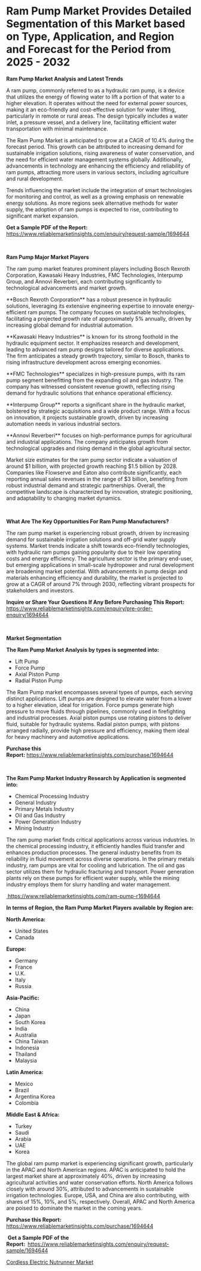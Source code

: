 <p><h1>Ram Pump Market Provides Detailed Segmentation of this Market based on Type, Application, and Region and Forecast for the Period from 2025 - 2032</h1></p><p><strong>Ram Pump Market Analysis and Latest Trends</strong></p>
<p><p>A ram pump, commonly referred to as a hydraulic ram pump, is a device that utilizes the energy of flowing water to lift a portion of that water to a higher elevation. It operates without the need for external power sources, making it an eco-friendly and cost-effective solution for water lifting, particularly in remote or rural areas. The design typically includes a water inlet, a pressure vessel, and a delivery line, facilitating efficient water transportation with minimal maintenance.</p><p>The Ram Pump Market is anticipated to grow at a CAGR of 10.4% during the forecast period. This growth can be attributed to increasing demand for sustainable irrigation solutions, rising awareness of water conservation, and the need for efficient water management systems globally. Additionally, advancements in technology are enhancing the efficiency and reliability of ram pumps, attracting more users in various sectors, including agriculture and rural development.</p><p>Trends influencing the market include the integration of smart technologies for monitoring and control, as well as a growing emphasis on renewable energy solutions. As more regions seek alternative methods for water supply, the adoption of ram pumps is expected to rise, contributing to significant market expansion.</p></p>
<p><strong>Get a Sample PDF of the Report:&nbsp;</strong> <a href="https://www.reliablemarketinsights.com/enquiry/request-sample/1694644?utm_campaign=2639&utm_medium=2&utm_source=Github&utm_content=ia&utm_term=25032025&utm_id=ram-pump">https://www.reliablemarketinsights.com/enquiry/request-sample/1694644</a></p>
<p>&nbsp;</p>
<p><strong>Ram Pump Major Market Players</strong></p>
<p><p>The ram pump market features prominent players including Bosch Rexroth Corporation, Kawasaki Heavy Industries, FMC Technologies, Interpump Group, and Annovi Reverberi, each contributing significantly to technological advancements and market growth.</p><p>**Bosch Rexroth Corporation** has a robust presence in hydraulic solutions, leveraging its extensive engineering expertise to innovate energy-efficient ram pumps. The company focuses on sustainable technologies, facilitating a projected growth rate of approximately 5% annually, driven by increasing global demand for industrial automation.</p><p>**Kawasaki Heavy Industries** is known for its strong foothold in the hydraulic equipment sector. It emphasizes research and development, leading to advanced ram pump designs tailored for diverse applications. The firm anticipates a steady growth trajectory, similar to Bosch, thanks to rising infrastructure development across emerging economies.</p><p>**FMC Technologies** specializes in high-pressure pumps, with its ram pump segment benefitting from the expanding oil and gas industry. The company has witnessed consistent revenue growth, reflecting rising demand for hydraulic solutions that enhance operational efficiency.</p><p>**Interpump Group** reports a significant share in the hydraulic market, bolstered by strategic acquisitions and a wide product range. With a focus on innovation, it projects sustainable growth, driven by increasing automation needs in various industrial sectors.</p><p>**Annovi Reverberi** focuses on high-performance pumps for agricultural and industrial applications. The company anticipates growth from technological upgrades and rising demand in the global agricultural sector.</p><p>Market size estimates for the ram pump sector indicate a valuation of around $1 billion, with projected growth reaching $1.5 billion by 2028. Companies like Flowserve and Eaton also contribute significantly, each reporting annual sales revenues in the range of $3 billion, benefiting from robust industrial demand and strategic partnerships. Overall, the competitive landscape is characterized by innovation, strategic positioning, and adaptability to changing market dynamics.</p></p>
<p>&nbsp;</p>
<p><strong>What Are The Key Opportunities For Ram Pump Manufacturers?</strong></p>
<p><p>The ram pump market is experiencing robust growth, driven by increasing demand for sustainable irrigation solutions and off-grid water supply systems. Market trends indicate a shift towards eco-friendly technologies, with hydraulic ram pumps gaining popularity due to their low operating costs and energy efficiency. The agriculture sector is the primary end-user, but emerging applications in small-scale hydropower and rural development are broadening market potential. With advancements in pump design and materials enhancing efficiency and durability, the market is projected to grow at a CAGR of around 7% through 2030, reflecting vibrant prospects for stakeholders and investors.</p></p>
<p><strong>Inquire or Share Your Questions If Any Before Purchasing This Report:</strong> <a href="https://www.reliablemarketinsights.com/enquiry/pre-order-enquiry/1694644?utm_campaign=2639&utm_medium=2&utm_source=Github&utm_content=ia&utm_term=25032025&utm_id=ram-pump">https://www.reliablemarketinsights.com/enquiry/pre-order-enquiry/1694644</a></p>
<p>&nbsp;</p>
<p><strong>Market Segmentation</strong></p>
<p><strong>The Ram Pump Market Analysis by types is segmented into:</strong></p>
<p><ul><li>Lift Pump</li><li>Force Pump</li><li>Axial Piston Pump</li><li>Radial Piston Pump</li></ul></p>
<p><p>The Ram Pump market encompasses several types of pumps, each serving distinct applications. Lift pumps are designed to elevate water from a lower to a higher elevation, ideal for irrigation. Force pumps generate high pressure to move fluids through pipelines, commonly used in firefighting and industrial processes. Axial piston pumps use rotating pistons to deliver fluid, suitable for hydraulic systems. Radial piston pumps, with pistons arranged radially, provide high pressure and efficiency, making them ideal for heavy machinery and automotive applications.</p></p>
<p><strong>Purchase this Report:&nbsp;</strong><a href="https://www.reliablemarketinsights.com/purchase/1694644?utm_campaign=2639&utm_medium=2&utm_source=Github&utm_content=ia&utm_term=25032025&utm_id=ram-pump">https://www.reliablemarketinsights.com/purchase/1694644</a></p>
<p>&nbsp;</p>
<p><strong>The Ram Pump Market Industry Research by Application is segmented into:</strong></p>
<p><ul><li>Chemical Processing Industry</li><li>General Industry</li><li>Primary Metals Industry</li><li>Oil and Gas Industry</li><li>Power Generation Industry</li><li>Mining Industry</li></ul></p>
<p><p>The ram pump market finds critical applications across various industries. In the chemical processing industry, it efficiently handles fluid transfer and enhances production processes. The general industry benefits from its reliability in fluid movement across diverse operations. In the primary metals industry, ram pumps are vital for cooling and lubrication. The oil and gas sector utilizes them for hydraulic fracturing and transport. Power generation plants rely on these pumps for efficient water supply, while the mining industry employs them for slurry handling and water management.</p></p>
<p><a href="https://www.reliablemarketinsights.com/ram-pump-r1694644?utm_campaign=2639&utm_medium=2&utm_source=Github&utm_content=ia&utm_term=25032025&utm_id=ram-pump">&nbsp;https://www.reliablemarketinsights.com/ram-pump-r1694644</a></p>
<p><strong>In terms of Region, the Ram Pump Market Players available by Region are:</strong></p>
<p>
    <p> <strong> North America: </strong>
        <ul>
            <li>United States</li>
            <li>Canada</li>
        </ul>
        </p> 
    <p> <strong> Europe: </strong>
        <ul>
            <li>Germany</li>
            <li>France</li>
            <li>U.K.</li>
            <li>Italy</li>
            <li>Russia</li>
        </ul>
        </p> 
    <p> <strong> Asia-Pacific: </strong>
        <ul>
            <li>China</li>
            <li>Japan</li>
            <li>South Korea</li>
            <li>India</li>
            <li>Australia</li>
            <li>China Taiwan</li>
            <li>Indonesia</li>
            <li>Thailand</li>
            <li>Malaysia</li>
        </ul>
        </p> 
    <p> <strong> Latin America: </strong>
        <ul>
            <li>Mexico</li>
            <li>Brazil</li>
            <li>Argentina Korea</li>
            <li>Colombia</li>
        </ul>
        </p> 
    <p> <strong> Middle East & Africa: </strong>
        <ul>
            <li>Turkey</li>
            <li>Saudi</li>
            <li>Arabia</li>
            <li>UAE</li>
            <li>Korea</li>
        </ul>
    </p>
    </p>
<p><p>The global ram pump market is experiencing significant growth, particularly in the APAC and North American regions. APAC is anticipated to hold the largest market share at approximately 40%, driven by increasing agricultural activities and water conservation efforts. North America follows closely with around 30%, attributed to advancements in sustainable irrigation technologies. Europe, USA, and China are also contributing, with shares of 15%, 10%, and 5%, respectively. Overall, APAC and North America are poised to dominate the market in the coming years.</p></p>
<p><strong>Purchase this Report: </strong><a href="https://www.reliablemarketinsights.com/purchase/1694644?utm_campaign=2639&utm_medium=2&utm_source=Github&utm_content=ia&utm_term=25032025&utm_id=ram-pump">https://www.reliablemarketinsights.com/purchase/1694644</a></p>
<p>&nbsp;<strong>Get a Sample PDF of the Report:&nbsp;&nbsp;</strong><a href="https://www.reliablemarketinsights.com/enquiry/request-sample/1694644?utm_campaign=2639&utm_medium=2&utm_source=Github&utm_content=ia&utm_term=25032025&utm_id=ram-pump">https://www.reliablemarketinsights.com/enquiry/request-sample/1694644</a></p>
<p><strong></strong></p>
<p><p><a href="https://github.com/hartsockdonnette82/Market-Research-Report-List-1/blob/main/cordless-electric-nutrunner-market.md?utm_campaign=2639&utm_medium=2&utm_source=Github&utm_content=ia&utm_term=25032025&utm_id=ram-pump">Cordless Electric Nutrunner Market</a></p></p>
